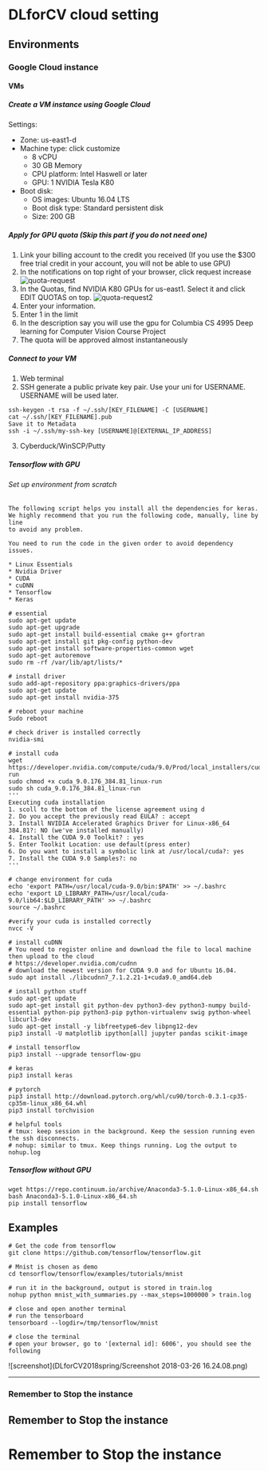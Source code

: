# DLforCV cloud setting
## Environments
### Google Cloud instance
#### VMs
##### Create a VM instance using Google Cloud
Settings:
* Zone: us-east1-d
* Machine type: click customize
  - 8 vCPU
  - 30 GB Memory
  - CPU platform: Intel Haswell or later
  - GPU: 1 NVIDIA Tesla K80
* Boot disk:
  - OS images: Ubuntu 16.04 LTS
  - Boot disk type: Standard persistent disk
  - Size: 200 GB

##### Apply for GPU quota (Skip this part if you do not need one)
1. Link your billing account to the credit you received (If you use the $300 free trial credit in your account, you will not be able to use GPU)
2. In the notifications on top right of your browser, click request increase
![quota-request](https://lh4.googleusercontent.com/zAgJVQvSSSRoFBXHVgX0kvNU12MpHoGbHJD3ieAJ6-u-ibjGfAVFFIQOFpTy0vehwrOQUYRnrdIpcoLNGVv2tKFKudxy67kZerd5Nt-zmXBu5iWFKjcE34ApDgkJjpYeISt2t-JS)
3. In the Quotas, find NVIDIA K80 GPUs for us-east1. Select it and click EDIT QUOTAS on top.
![quota-request2](https://lh4.googleusercontent.com/bTBt3dg6Ylm0BbdwPHQV0FQS-htvqMkW_L3PpBn9xrr8d2ob1WP0VvlBQv-IrCMlqLjAU4D-cEc7T0Kf2WY0aZvnHk-5xlLsvwwK_xvuxmx-6RH9Umz5jnZ_bc9x9hXm94rpUsfX)
4. Enter your information.
5. Enter 1 in the limit
6. In the description say you will use the gpu for Columbia CS 4995 Deep learning for Computer Vision Course Project
7. The quota will be approved almost instantaneously

##### Connect to your VM
1. Web terminal
2. SSH
  generate a public private key pair. Use your uni for USERNAME. USERNAME will be used later.
  ```
  ssh-keygen -t rsa -f ~/.ssh/[KEY_FILENAME] -C [USERNAME]
  cat ~/.ssh/[KEY_FILENAME].pub
  Save it to Metadata
  ssh -i ~/.ssh/my-ssh-key [USERNAME]@[EXTERNAL_IP_ADDRESS]
  ```
3. Cyberduck/WinSCP/Putty

##### Tensorflow with GPU
###### Set up environment from scratch

```
The following script helps you install all the dependencies for keras.
We highly recommend that you run the following code, manually, line by line
to avoid any problem.

You need to run the code in the given order to avoid dependency issues.

* Linux Essentials
* Nvidia Driver
* CUDA
* cuDNN
* Tensorflow
* Keras
```

```
# essential
sudo apt-get update
sudo apt-get upgrade  
sudo apt-get install build-essential cmake g++ gfortran 
sudo apt-get install git pkg-config python-dev 
sudo apt-get install software-properties-common wget
sudo apt-get autoremove 
sudo rm -rf /var/lib/apt/lists/*

# install driver
sudo add-apt-repository ppa:graphics-drivers/ppa
sudo apt-get update
sudo apt-get install nvidia-375

# reboot your machine
Sudo reboot

# check driver is installed correctly
nvidia-smi

# install cuda
wget https://developer.nvidia.com/compute/cuda/9.0/Prod/local_installers/cuda_9.0.176_384.81_linux-run
sudo chmod +x cuda_9.0.176_384.81_linux-run
sudo sh cuda_9.0.176_384.81_linux-run
'''
Executing cuda installation
1. scoll to the bottom of the license agreement using d
2. Do you accept the previously read EULA? : accept
3. Install NVIDIA Accelerated Graphics Driver for Linux-x86_64 384.81?: NO (we've installed manually)
4. Install the CUDA 9.0 Toolkit? : yes
5. Enter Toolkit Location: use default(press enter)
6. Do you want to install a symbolic link at /usr/local/cuda?: yes
7. Install the CUDA 9.0 Samples?: no
'''

# change environment for cuda
echo 'export PATH=/usr/local/cuda-9.0/bin:$PATH' >> ~/.bashrc
echo 'export LD_LIBRARY_PATH=/usr/local/cuda-9.0/lib64:$LD_LIBRARY_PATH' >> ~/.bashrc
source ~/.bashrc 

#verify your cuda is installed correctly
nvcc -V 

# install cuDNN 
# You need to register online and download the file to local machine then upload to the cloud
# https://developer.nvidia.com/cudnn
# download the newest version for CUDA 9.0 and for Ubuntu 16.04. 
sudo apt install ./libcudnn7_7.1.2.21-1+cuda9.0_amd64.deb 

# install python stuff
sudo apt-get update
sudo apt-get install git python-dev python3-dev python3-numpy build-essential python-pip python3-pip python-virtualenv swig python-wheel libcurl3-dev
sudo apt-get install -y libfreetype6-dev libpng12-dev
pip3 install -U matplotlib ipython[all] jupyter pandas scikit-image

# install tensorflow
pip3 install --upgrade tensorflow-gpu

# keras
pip3 install keras

# pytorch
pip3 install http://download.pytorch.org/whl/cu90/torch-0.3.1-cp35-cp35m-linux_x86_64.whl 
pip3 install torchvision

# helpful tools 
# tmux: keep session in the background. Keep the session running even the ssh disconnects.
# nohup: similar to tmux. Keep things running. Log the output to nohup.log
```

##### Tensorflow without GPU
```
wget https://repo.continuum.io/archive/Anaconda3-5.1.0-Linux-x86_64.sh
bash Anaconda3-5.1.0-Linux-x86_64.sh
pip install tensorflow
```

## Examples
```
# Get the code from tensorflow
git clone https://github.com/tensorflow/tensorflow.git

# Mnist is chosen as demo
cd tensorflow/tensorflow/examples/tutorials/mnist

# run it in the background, output is stored in train.log
nohup python mnist_with_summaries.py --max_steps=1000000 > train.log

# close and open another terminal
# run the tensorboard
tensorboard --logdir=/tmp/tensorflow/mnist

# close the terminal
# open your browser, go to '[external id]: 6006', you should see the following
```
![screenshot](DLforCV2018spring/Screenshot 2018-03-26 16.24.08.png)




<hr>

###  Remember to Stop the instance
## Remember to Stop the instance
# Remember to Stop the instance

